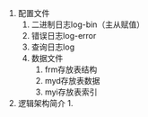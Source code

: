 1. 配置文件
    1. 二进制日志log-bin（主从赋值）
    2. 错误日志log-error
    3. 查询日志log
    4. 数据文件
        1. frm存放表结构
        2. myd存放表数据
        3. myi存放表索引
2. 逻辑架构简介
    1. 